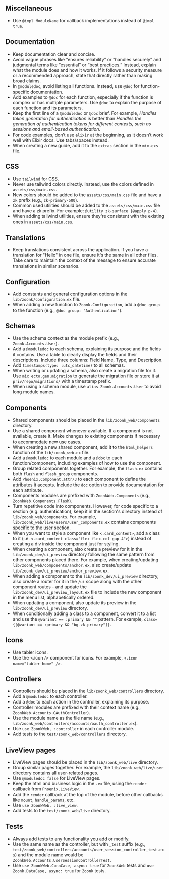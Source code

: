 ## Miscellaneous

- Use `@impl ModuleName` for callback implementations instead of `@impl true`.

## Documentation

- Keep documentation clear and concise.
- Avoid vague phrases like “ensures reliability” or “handles securely” and judgmental terms like “essential” or “best practices.” Instead, explain what the module does and how it works. If it follows a security measure or a recommended approach, state that directly rather than making broad claims.
- In `@moduledoc`, avoid listing all functions. Instead, use `@doc` for function-specific documentation.
- Add examples to `@doc` for each function, especially if the function is complex or has multiple parameters. Use `@doc` to explain the purpose of each function and its parameters.
- Keep the first line of a `@moduledoc` or `@doc` brief. For example, _Handles token generation for authentication_ is better than _Handles the generation of authentication tokens for different contexts, such as sessions and email-based authentication._
- For code examples, don’t use `elixir` at the beginning, as it doesn’t work well with Elixir docs. Use tabs/spaces instead.
- When creating a new guide, add it to the `extras` section in the `mix.exs` file.

## CSS

- Use `tailwind` for CSS.
- Never use tailwind colors directly. Instead, use the colors defined in `assets/css/main.css`.
- New colors should be added to the `assets/css/main.css` file and have a `zk` prefix (e.g., `zk-primary-500`).
- Common used utilities should be added to the `assets/css/main.css` file and have a `zk` prefix. For example: `@utility zk-surface {@apply p-4}`.
- When adding tailwind utilities, ensure they're consistent with the existing ones in `assets/css/main.css`.

## Translations

- Keep translations consistent across the application. If you have a translation for "Hello" in one file, ensure it's the same in all other files. Take care to maintain the context of the message to ensure accurate translations in similar scenarios.

## Configuration

- Add constants and general configuration options in the `lib/zoonk/configuration.ex` file.
- When adding a new function to `Zoonk.Configuration`, add a `@doc group` to the function (e.g., `@doc group: "Authentication"`).

## Schemas

- Use the schema context as the module prefix (e.g., `Zoonk.Accounts.User`).
- Add a `@moduledoc` to each schema, explaining its purpose and the fields it contains. Use a table to clearly display the fields and their descriptions. Include three columns: Field Name, Type, and Description.
- Add `timestamps(type: :utc_datetime)` to all schemas.
- When writing or updating a schema, also create a migration file for it. Use `mix ecto.gen.migration` to generate the migration file or store it at `priv/repo/migrations/` with a timestamp prefix.
- When using a schema module, use `alias Zoonk.Accounts.User` to avoid long module names.

## Components

- Shared components should be placed in the `lib/zoonk_web/components` directory.
- Use a shared component whenever available. If a component is not available, create it. Make changes to existing components if necessary to accommodate new use cases.
- When creating a new shared component, add it to the `html_helpers` function of the `lib/zoonk_web.ex` file.
- Add a `@moduledoc` to each module and a `@doc` to each function/component, including examples of how to use the component.
- Group related components together. For example, the `flash.ex` contains both `flash` and `flash_group` components.
- Add `Phoenix.Component.attr/3` to each component to define the attributes it accepts. Include the `doc` option to provide documentation for each attribute.
- Components modules are prefixed with `ZoonkWeb.Components` (e.g., `ZoonkWeb.Components.Flash`).
- Turn repetitive code into components. However, for code specific to a section (e.g. authentication), keep it in the section's directory instead of `lib/zoonk_web/components`. For example, `lib/zoonk_web/live/users/user_components.ex` contains components specific to the user section.
- When you want to style a component like `<.card_content>`, add a class to it (i.e. `<.card_content class="flex flex-col gap-4">`) instead of creating a div inside the component just for styling.
- When creating a component, also create a preview for it in the `lib/zoonk_dev/ui_preview` directory following the same pattern from other components placed there. For example, when creating/updating `lib/zoonk_web/components/anchor.ex`, also create/update `lib/zoonk_dev/ui_preview/anchor_preview.ex`.
- When adding a component to the `lib/zoonk_dev/ui_preview` directory, also create a router for it in the `/ui` scope along with the other component routes - and update the `lib/zoonk_dev/ui_preview_layout.ex` file to include the new component in the menu list, alphabetically ordered.
- When updating a component, also update its preview in the `lib/zoonk_dev/ui_preview` directory.
- When conditionally adding a class to a component, convert it to a list and use the `@variant == :primary && ""` pattern. For example, `class={[@variant == :primary && "bg-zk-primary"]}`.

## Icons

- Use tabler icons.
- Use the <.icon /> component for icons. For example, `<.icon name="tabler-home" />`.

## Controllers

- Controllers should be placed in the `lib/zoonk_web/controllers` directory.
- Add a `@moduledoc` to each controller.
- Add a `@doc` to each action in the controller, explaining its purpose.
- Controller modules are prefixed with their context name (e.g., `ZoonkWeb.Accounts.OAuthController`).
- Use the module name as the file name (e.g., `lib/zoonk_web/controllers/accounts/oauth_controller.ex`).
- Use `use ZoonkWeb, :controller` in each controller module.
- Add tests to the `test/zoonk_web/controllers` directory.

## LiveView pages

- LiveView pages should be placed in the `lib/zoonk_web/live` directory.
- Group similar pages together. For example, the `lib/zoonk_web/live/user` directory contains all user-related pages.
- Use `@moduledoc false` for LiveView pages.
- Keep the html and business logic in the `.ex` file, using the `render` callback from `Phoenix.LiveView`.
- Add the `render` callback at the top of the module, before other callbacks like `mount`, `handle_params`, etc.
- Use `use ZoonkWeb, :live_view`.
- Add tests to the `test/zoonk_web/live` directory.

## Tests

- Always add tests to any functionality you add or modify.
- Use the same name as the controller, but with `_test` suffix (e.g., `test/zoonk_web/controllers/accounts/user_session_controller_test.exs`) and the module name would be `ZoonkWeb.Accounts.UserSessionControllerTest`.
- Use `use ZoonkWeb.ConnCase, async: true` for `ZoonkWeb` tests and `use Zoonk.DataCase, async: true` for `Zoonk` tests.
